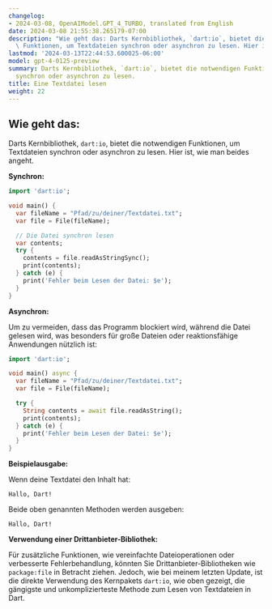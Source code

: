 ```yaml
---
changelog:
- 2024-03-08, OpenAIModel.GPT_4_TURBO, translated from English
date: 2024-03-08 21:55:38.265179-07:00
description: "Wie geht das: Darts Kernbibliothek, `dart:io`, bietet die notwendigen\
  \ Funktionen, um Textdateien synchron oder asynchron zu lesen. Hier ist, wie man\u2026"
lastmod: '2024-03-13T22:44:53.600025-06:00'
model: gpt-4-0125-preview
summary: Darts Kernbibliothek, `dart:io`, bietet die notwendigen Funktionen, um Textdateien
  synchron oder asynchron zu lesen.
title: Eine Textdatei lesen
weight: 22
---
```


## Wie geht das:
Darts Kernbibliothek, `dart:io`, bietet die notwendigen Funktionen, um Textdateien synchron oder asynchron zu lesen. Hier ist, wie man beides angeht.

**Synchron:**

```dart
import 'dart:io';

void main() {
  var fileName = "Pfad/zu/deiner/Textdatei.txt";
  var file = File(fileName);

  // Die Datei synchron lesen
  var contents;
  try {
    contents = file.readAsStringSync();
    print(contents);
  } catch (e) {
    print('Fehler beim Lesen der Datei: $e');
  }
}
```

**Asynchron:**

Um zu vermeiden, dass das Programm blockiert wird, während die Datei gelesen wird, was besonders für große Dateien oder reaktionsfähige Anwendungen nützlich ist:

```dart
import 'dart:io';

void main() async {
  var fileName = "Pfad/zu/deiner/Textdatei.txt";
  var file = File(fileName);

  try {
    String contents = await file.readAsString();
    print(contents);
  } catch (e) {
    print('Fehler beim Lesen der Datei: $e');
  }
}
```

**Beispielausgabe:**

Wenn deine Textdatei den Inhalt hat:

```
Hallo, Dart!
```

Beide oben genannten Methoden werden ausgeben:

```
Hallo, Dart!
```

**Verwendung einer Drittanbieter-Bibliothek:**

Für zusätzliche Funktionen, wie vereinfachte Dateioperationen oder verbesserte Fehlerbehandlung, könnten Sie Drittanbieter-Bibliotheken wie `package:file` in Betracht ziehen. Jedoch, wie bei meinem letzten Update, ist die direkte Verwendung des Kernpakets `dart:io`, wie oben gezeigt, die gängigste und unkomplizierteste Methode zum Lesen von Textdateien in Dart.
